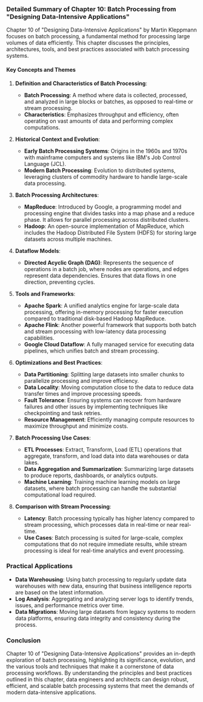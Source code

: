 ### Detailed Summary of Chapter 10: Batch Processing from "Designing Data-Intensive Applications"

Chapter 10 of "Designing Data-Intensive Applications" by Martin Kleppmann focuses on batch processing, a fundamental method for processing large volumes of data efficiently. This chapter discusses the principles, architectures, tools, and best practices associated with batch processing systems.

#### Key Concepts and Themes

1. **Definition and Characteristics of Batch Processing**:
   - **Batch Processing**: A method where data is collected, processed, and analyzed in large blocks or batches, as opposed to real-time or stream processing.
   - **Characteristics**: Emphasizes throughput and efficiency, often operating on vast amounts of data and performing complex computations.

2. **Historical Context and Evolution**:
   - **Early Batch Processing Systems**: Origins in the 1960s and 1970s with mainframe computers and systems like IBM's Job Control Language (JCL).
   - **Modern Batch Processing**: Evolution to distributed systems, leveraging clusters of commodity hardware to handle large-scale data processing.

3. **Batch Processing Architectures**:
   - **MapReduce**: Introduced by Google, a programming model and processing engine that divides tasks into a map phase and a reduce phase. It allows for parallel processing across distributed clusters.
   - **Hadoop**: An open-source implementation of MapReduce, which includes the Hadoop Distributed File System (HDFS) for storing large datasets across multiple machines.

4. **Dataflow Models**:
   - **Directed Acyclic Graph (DAG)**: Represents the sequence of operations in a batch job, where nodes are operations, and edges represent data dependencies. Ensures that data flows in one direction, preventing cycles.

5. **Tools and Frameworks**:
   - **Apache Spark**: A unified analytics engine for large-scale data processing, offering in-memory processing for faster execution compared to traditional disk-based Hadoop MapReduce.
   - **Apache Flink**: Another powerful framework that supports both batch and stream processing with low-latency data processing capabilities.
   - **Google Cloud Dataflow**: A fully managed service for executing data pipelines, which unifies batch and stream processing.

6. **Optimizations and Best Practices**:
   - **Data Partitioning**: Splitting large datasets into smaller chunks to parallelize processing and improve efficiency.
   - **Data Locality**: Moving computation close to the data to reduce data transfer times and improve processing speeds.
   - **Fault Tolerance**: Ensuring systems can recover from hardware failures and other issues by implementing techniques like checkpointing and task retries.
   - **Resource Management**: Efficiently managing compute resources to maximize throughput and minimize costs.

7. **Batch Processing Use Cases**:
   - **ETL Processes**: Extract, Transform, Load (ETL) operations that aggregate, transform, and load data into data warehouses or data lakes.
   - **Data Aggregation and Summarization**: Summarizing large datasets to produce reports, dashboards, or analytics outputs.
   - **Machine Learning**: Training machine learning models on large datasets, where batch processing can handle the substantial computational load required.

8. **Comparison with Stream Processing**:
   - **Latency**: Batch processing typically has higher latency compared to stream processing, which processes data in real-time or near real-time.
   - **Use Cases**: Batch processing is suited for large-scale, complex computations that do not require immediate results, while stream processing is ideal for real-time analytics and event processing.

### Practical Applications

- **Data Warehousing**: Using batch processing to regularly update data warehouses with new data, ensuring that business intelligence reports are based on the latest information.
- **Log Analysis**: Aggregating and analyzing server logs to identify trends, issues, and performance metrics over time.
- **Data Migrations**: Moving large datasets from legacy systems to modern data platforms, ensuring data integrity and consistency during the process.

### Conclusion

Chapter 10 of "Designing Data-Intensive Applications" provides an in-depth exploration of batch processing, highlighting its significance, evolution, and the various tools and techniques that make it a cornerstone of data processing workflows. By understanding the principles and best practices outlined in this chapter, data engineers and architects can design robust, efficient, and scalable batch processing systems that meet the demands of modern data-intensive applications.